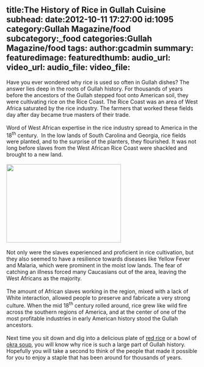 title:The History of Rice in Gullah Cuisine
subhead:
date:2012-10-11 17:27:00
id:1095
category:Gullah Magazine/food
subcategory:_food
categories:Gullah Magazine/food
tags:
author:gcadmin
summary:
featuredimage:
featuredthumb:
audio_url:
video_url:
audio_file:
video_file:
---
Have you ever wondered why rice is used so often in Gullah dishes? The answer lies deep in the roots of Gullah history. For thousands of years before the ancestors of the Gullah stepped foot onto American soil, they were cultivating rice on the Rice Coast. The Rice Coast was an area of West Africa saturated by the rice industry. The farmers that worked these fields day after day became true masters of their trade.<br/><br/>Word of West African expertise in the rice industry spread to America in the 18<sup>th</sup> century.  In the low lands of South Carolina and Georgia, rice fields were planted, and to the surprise of the planters, they flourished. It was not long before slaves from the West African Rice Coast were shackled and brought to a new land.<br/><br/><a href="//cloud.gullahcelebration.com/2012/10/Gullah-Rice.jpg"><img class="alignnone size-full wp-image-245" title="Gullah-Rice" src="//cloud.gullahcelebration.com/2012/10/Gullah-Rice.jpg" alt="" width="300" height="205" /></a><br/><br/>Not only were the slaves experienced and proficient in rice cultivation, but they also seemed to have a resilience towards diseases like Yellow Fever and Malaria, which were prominent in the moist low lands. The fear of catching an illness forced many Caucasians out of the area, leaving the West Africans as the majority.<br/><br/>The amount of African slaves working in the region, mixed with a lack of White interaction, allowed people to preserve and fabricate a very strong culture. When the mid 18<sup>th</sup> century rolled around, rice grew like wild fire across the southern regions of America, and at the center of one of the most profitable industries in early American history stood the Gullah ancestors.<br/><br/>Next time you sit down and dig into a delicious plate of <a href="//bit.ly/PH4UA2" target="_blank">red rice</a> or a bowl of <a href="//bit.ly/PH4SrN" target="_blank">okra soup</a>, you will know why rice is such a large part of Gullah history. Hopefully you will take a second to think of the people that made it possible for you to enjoy a staple that has been around for thousands of years.